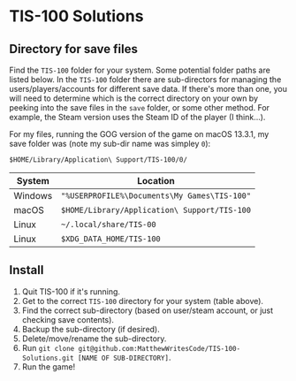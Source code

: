 # TIS-100 Solutions

## Directory for save files

Find the `TIS-100` folder for your system. Some potential folder paths are listed below. In the `TIS-100` folder there are sub-directors for managing the users/players/accounts for different save data. If there's more than one, you will need to determine which is the correct directory on your own by peeking into the save files in the `save` folder, or some other method. For example, the Steam version uses the Steam ID of the player (I think...).

For my files, running the GOG version of the game on macOS 13.3.1, my save folder was (note my sub-dir name was simpley `0`):

`$HOME/Library/Application\ Support/TIS-100/0/`

| System | Location |
| ------ | -------- |
| Windows | `"%USERPROFILE%\Documents\My Games\TIS-100"` |
| macOS | `$HOME/Library/Application\ Support/TIS-100` |
| Linux | `~/.local/share/TIS-00` |
| Linux | `$XDG_DATA_HOME/TIS-100` |

## Install

1. Quit TIS-100 if it's running.
2. Get to the correct `TIS-100` directory for your system (table above).
3. Find the correct sub-directory (based on user/steam account, or just checking save contents).
4. Backup the sub-directory (if desired).
5. Delete/move/rename the sub-directory.
6. Run `git clone git@github.com:MatthewWritesCode/TIS-100-Solutions.git [NAME OF SUB-DIRECTORY]`.
7. Run the game!

